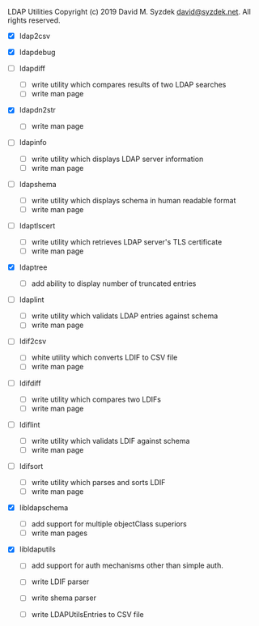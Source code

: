 
LDAP Utilities
Copyright (c) 2019 David M. Syzdek <david@syzdek.net>.
All rights reserved.

   - [x] ldap2csv

   - [x] ldapdebug

   - [ ] ldapdiff
     - [ ] write utility which compares results of two LDAP searches
     - [ ] write man page

   - [x] ldapdn2str
     - [ ] write man page

   - [ ] ldapinfo
     - [ ] write utility which displays LDAP server information
     - [ ] write man page

   - [ ] ldapshema
     - [ ] write utility which displays schema in human readable format
     - [ ] write man page

   - [ ] ldaptlscert
     - [ ] write utility which retrieves LDAP server's TLS certificate
     - [ ] write man page

   - [x] ldaptree
     - [ ] add ability to display number of truncated entries

   - [ ] ldaplint
     - [ ] write utility which validats LDAP entries against schema
     - [ ] write man page

   - [ ] ldif2csv
     - [ ] white utility which converts LDIF to CSV file
     - [ ] write man page

   - [ ] ldifdiff
     - [ ] write utility which compares two LDIFs
     - [ ] write man page

   - [ ] ldiflint
     - [ ] write utility which validats LDIF against schema
     - [ ] write man page

   - [ ] ldifsort
     - [ ] write utility which parses and sorts LDIF
     - [ ] write man page

   - [x] libldapschema
     - [ ] add support for multiple objectClass superiors
     - [ ] write man pages

   - [x] libldaputils
     - [ ] add support for auth mechanisms other than simple auth.
     - [ ] write LDIF parser
     - [ ] write shema parser
     - [ ] write LDAPUtilsEntries to CSV file

